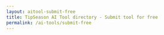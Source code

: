```yaml
---
layout: aitool-submit-free
title: TipSeason AI Tool directory - Submit tool for free
permalink: /ai-tools/submit-free
---
```

